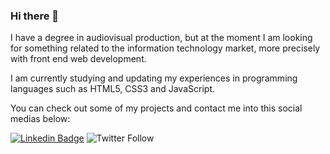 ### Hi there 👋

<!--
**joaoacastro/joaoacastro** is a ✨ _special_ ✨ repository because its `README.md` (this file) appears on your GitHub profile.

Here are some ideas to get you started:

- 🔭 I’m currently working on ...
- 🌱 I’m currently learning ...
- 👯 I’m looking to collaborate on ...
- 🤔 I’m looking for help with ...
- 💬 Ask me about ...
- 📫 How to reach me: ...
- 😄 Pronouns: ...
- ⚡ Fun fact: ...
-->

I have a degree in audiovisual production, but at the moment I am looking for something related to the information technology market, more precisely with front end web development.

I am currently studying and updating my experiences in programming languages such as HTML5, CSS3 and JavaScript.

You can check out some of my projects and contact me into this social medias below:

[![Linkedin Badge](https://img.shields.io/badge/-LinkedIn-blue?style=flat-square&logo=Linkedin&logoColor=white&link=https://www.linkedin.com/in/joao-ac-castro/)](https://www.linkedin.com/in/joao-ac-castro/)
<img alt="Twitter Follow" src="https://img.shields.io/twitter/follow/Jonny_Castro?label=twitter&style=social">
